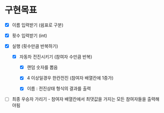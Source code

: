 # 구현목표

- [x] 이름 입력받기 (쉼표로 구분)

- [x] 횟수 입력받기 (int)

- [x] 실행 (횟수만큼 반복하기)
  
  - [x] 자동차 전진시키기 (참여자 수만큼 반복)
    
    - [x] 랜덤 숫자를 뽑음
    
    - [x] 4 이상일경우 한칸전진 (참여자 배열칸에 1증가)
    
    - [x] 이름 : 전진상태 형식의 결과를 출력

- [ ] 최종 우승자 가리기 - 참여자 배열칸에서 최댓값을 가지는 모든 참여자들을 출력해야됨


